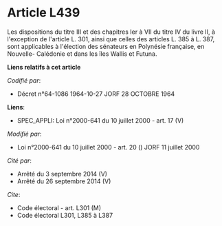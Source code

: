 # Article L439

Les dispositions du titre III et des chapitres Ier à VII du titre IV du livre II, à l'exception de l'article L. 301, ainsi
que celles des articles L. 385 à L. 387, sont applicables à l'élection des sénateurs en Polynésie française, en Nouvelle-
Calédonie et dans les îles Wallis et Futuna.

**Liens relatifs à cet article**

_Codifié par_:

  - Décret n°64-1086 1964-10-27 JORF 28 OCTOBRE 1964

**Liens**:

  - SPEC_APPLI: Loi n°2000-641 du 10 juillet 2000 - art. 17 (V)

_Modifié par_:

  - Loi n°2000-641 du 10 juillet 2000 - art. 20 () JORF 11 juillet 2000

_Cité par_:

  - Arrêté du 3 septembre 2014 (V)
  - Arrêté du 26 septembre 2014 (V)

_Cite_:

  - Code électoral - art. L301 (M)
  - Code électoral L301, L385 à L387
